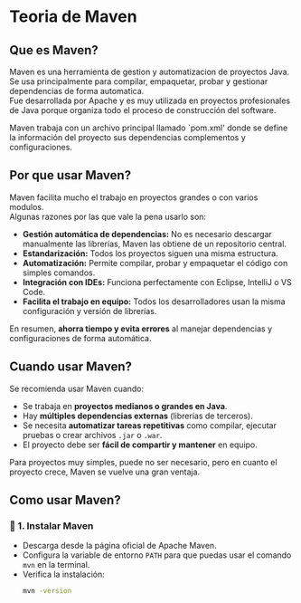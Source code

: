 # Teoria de Maven

## Que es Maven?
Maven es una herramienta de gestion y automatizacion de proyectos Java.  
Se usa principalmente para compilar, empaquetar, probar y gestionar dependencias de forma automatica.  
Fue desarrollada por Apache y es muy utilizada en proyectos profesionales de Java porque organiza todo el proceso de construcción del software.

Maven trabaja con un archivo principal llamado `pom.xml' donde se define la información del proyecto sus dependencias complementos y configuraciones.

## Por que usar Maven?
Maven facilita mucho el trabajo en proyectos grandes o con varios modulos.  
Algunas razones por las que vale la pena usarlo son:

- **Gestión automática de dependencias:** No es necesario descargar manualmente las librerías, Maven las obtiene de un repositorio central.  
- **Estandarización:** Todos los proyectos siguen una misma estructura.  
- **Automatización:** Permite compilar, probar y empaquetar el código con simples comandos.  
- **Integración con IDEs:** Funciona perfectamente con Eclipse, IntelliJ o VS Code.  
- **Facilita el trabajo en equipo:** Todos los desarrolladores usan la misma configuración y versión de librerías.

En resumen, **ahorra tiempo y evita errores** al manejar dependencias y configuraciones de forma automática.

## Cuando usar Maven?
Se recomienda usar Maven cuando:
- Se trabaja en **proyectos medianos o grandes en Java**.  
- Hay **múltiples dependencias externas** (librerías de terceros).  
- Se necesita **automatizar tareas repetitivas** como compilar, ejecutar pruebas o crear archivos `.jar` o `.war`.  
- El proyecto debe ser **fácil de compartir y mantener** en equipo.

Para proyectos muy simples, puede no ser necesario, pero en cuanto el proyecto crece, Maven se vuelve una gran ventaja.

## Como usar Maven?

### 🔹 1. Instalar Maven
- Descarga desde la página oficial de Apache Maven.  
- Configura la variable de entorno `PATH` para que puedas usar el comando `mvn` en la terminal.  
- Verifica la instalación:
  ```bash
  mvn -version
